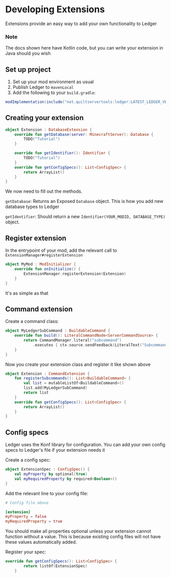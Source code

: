 # Developing Extensions

Extensions provide an easy way to add your own functionality to Ledger

### Note

The docs shown here have Kotlin code, but you can write your extension in Java should you wish

## Set up project

1. Set up your mod environment as usual
2. Publish Ledger to `mavenLocal`
3. Add the following to your `build.gradle`:

```groovy
modImplementation(include("net.quiltservertools:ledger:LATEST_LEDGER_VERSION"))
```

## Creating your extension

```kotlin
object Extension : DatabaseExtension {
    override fun getDatabase(server: MinecraftServer): Database {
        TODO("Tutorial")
    }

    override fun getIdentifier(): Identifier {
        TODO("Tutorial")
    }
    override fun getConfigSpecs(): List<ConfigSpec> {
        return ArrayList()
    }
}
```

We now need to fill out the methods.

`getDatabase`: Returns an Exposed `Database` object. This is how you add new database types to Ledger

`getIdentifier`: Should return a new `Identifier(YOUR_MODID, DATABASE_TYPE)` object.

## Register extension

In the entrypoint of your mod, add the relevant call to `ExtensionManager#registerExtension`

```kotlin
object MyMod : ModInitializer {
    override fun onInitialize() {
        ExtensionManager.registerExtension(Extension)
    }
}
```

It's as simple as that

## Command extension

Create a command class:

```kotlin
object MyLedgerSubCommand : BuildableCommand {
    override fun build(): LiteralCommandNode<ServerCommandSource> {
        return CommandManager.literal("subcommand")
            .executes { ctx.source.sendFeedback(LiteralText("Subcommand run"), false) }
    }
}
```

Now you create your extension class and register it like shown above

```kotlin
object Extension : CommandExtension {
    fun registerSubcommands(): List<BuildableCommand> {
        val list = mutableListOf<BuildableCommand>()
        list.add(MyLedgerSubCommand)
        return list
    }
    override fun getConfigSpecs(): List<ConfigSpec> {
        return ArrayList()
    }
}
```

## Config specs

Ledger uses the Konf library for configuration. You can add your own config specs to Ledger's file if your extension needs it

Create a config spec:

```kotlin
object ExtensionSpec : ConfigSpec() {
    val myProperty by optional(true)
    val myRequiredProperty by required<Boolean>()
}
```

Add the relevant line to your config file:

```toml
# Config file above

[extension]
myProperty = false
myRequiredProperty = true
```

You should make all properties optional unless your extension cannot function without a value. This is because existing config files will not have these values automatically added.

Register your spec:

```kotlin
override fun getConfigSpecs(): List<ConfigSpec> {
        return listOf(ExtensionSpec)
    }
```
